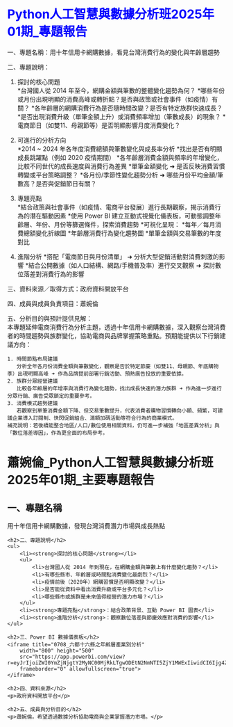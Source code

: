 <h1><span style="color:blue;">Python人工智慧與數據分析班2025年01期_專題報告</span></h1>

一、專題名稱：用十年信用卡網購數據，看見台灣消費行為的變化與年齡層趨勢  

二、專題說明：  
1. 探討的核心問題  
   *台灣國人從 2014 年至今，網購金額與筆數的整體變化趨勢為何？
   *哪些年份或月份出現明顯的消費高峰或轉折點？是否與政策或社會事件（如疫情）有關？
   *各年齡層的網購消費行為是否隨時間改變？是否有特定族群快速成長？
   *是否出現消費升級（單筆金額上升）或消費頻率增加（筆數成長）的現象？
   *電商節日（如雙11、母親節等）是否明顯影響月度消費變化？ 
  
2. 可進行的分析方向  
   *2014 ~ 2024 年各年度消費總額與筆數變化與成長率分析
   *找出是否有明顯成長跳躍點（例如 2020 疫情期間）
   *各年齡層消費金額與頻率的年增變化，比較不同世代的成長速度與消費行為差異
   *單筆金額變化 ➜ 是否反映消費習慣轉變或平台策略調整？
   *各月份/季節性變化趨勢分析 ➜ 哪些月份平均金額/筆數高？是否與促銷節日有關？ 
  
4. 專題亮點  
   *結合政策與社會事件（如疫情、電商平台發展）進行長期觀察，揭示消費行為的潛在驅動因素
   *使用 Power BI 建立互動式視覺化儀表板，可動態調整年齡層、年份、月份等篩選條件，探索消費趨勢
   *可視化呈現：
       *每年／每月消費總額變化折線圖
       *年齡層消費行為變化趨勢圖
       *單筆金額與交易筆數的年度對比
  
5. 進階分析
   *搭配「電商節日與月份清單」 ➜ 分析大型促銷活動對消費刺激的影響
   *結合公開數據（如人口結構、網路/手機普及率）進行交叉觀察 ➜ 探討數位落差對消費行為的影響
  
三、資料來源／取得方式：政府資料開放平台  

四、成員與成員負責項目：蕭婉倫  

五、分析目的與預計提供見解：  
    本專題延伸電商消費行為分析主題，透過十年信用卡網購數據，深入觀察台灣消費者的時間趨勢與族群變化，協助電商與品牌掌握策略重點。預期能提供以下行銷建議方向：

    1. 時間節點布局建議
       分析全年各月份消費金額與筆數變化，觀察是否於特定節慶（如雙11、母親節、年底購物季）出現明顯高峰 ➜ 作為品牌提前部署行銷活動、預熱廣告投放的重要依據。
    2. 族群分眾經營建議
       比較各年齡層的年增率與消費行為變化趨勢，找出成長快速的潛力族群 ➜ 作為進一步進行分眾行銷、廣告受眾鎖定的重要參考。
    3. 消費模式趨勢建議
       若觀察到單筆消費金額下降、但交易筆數提升，代表消費者購物習慣轉向小額、頻繁，可建議企業導入訂閱制、快閃促銷組合、滿額加碼活動等符合行為的商業模式。
    補充說明：若後續能整合地區/人口/數位使用相關資料，仍可進一步補強「地區差異分析」與「數位落差導因」，作為更全面的布局參考。

<!DOCTYPE html>
<html lang="zh-Hant">
<head>
    <meta charset="UTF-8">
    <title>蕭婉倫_信用卡消費數據分析</title>
</head>
<body>
    <h1>蕭婉倫_Python人工智慧與數據分析班2025年01期_主要專題報告</h1>
    <h2>一、專題名稱</h2>
    <p>用十年信用卡網購數據，發現台灣消費潛力市場與成長熱點</p>

    <h2>二、專題說明</h2>
    <ul>
        <li><strong>探討的核心問題</strong></li>
        <ul>
            <li>台灣國人從 2014 年到現在，在網購金額與筆數上有什麼變化趨勢？</li>
            <li>有哪些縣市、年齡層或時間點消費變化最劇烈？</li>
            <li>疫情前後（2020年）網購習慣是否明顯改變？</li>
            <li>是否能從資料中看出消費升級或平台多元化？</li>
            <li>哪些縣市或族群是未來值得經營的潛力市場？</li>
        </ul>
        <li><strong>專題亮點</strong>：結合政策背景、互動 Power BI 圖表</li>
        <li><strong>進階分析</strong>：觀察數位落差與節慶效應對消費的影響</li>
    </ul>

    <h2>三、Power BI 數據儀表板</h2>
    <iframe title="0708_六都十六縣之年齡層產業別分析"
        width="800" height="500"
        src="https://app.powerbi.com/view?r=eyJrIjoiZWI0YmZjNjgtY2MyNC00MjRkLTgwODEtN2NmNTI5ZjY1MWExIiwidCI6Ijg4ZWZjYTcxLTk0NGYtNDg5Yi1hYTA3LTA5ZTVlN2MwZDRjZCJ9"
        frameborder="0" allowfullscreen="true">
    </iframe>

    <h2>四、資料來源</h2>
    <p>政府資料開放平台</p>

    <h2>五、成員與分析目的</h2>
    <p>蕭婉倫。希望透過數據分析協助電商與企業掌握潛力市場。</p>
</body>
</html>

